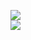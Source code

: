 [![](https://img.shields.io/badge/Made%20With-Github%20Spray-lightgrey.svg?style=for-the-badge&logo=github)](https://github.com/Annihil/github-spray#1833)  
[![](https://i.imgur.com/2DrTn0Z.gif)](https://github.com/Annihil/github-spray)